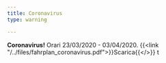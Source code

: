 ```yaml
---
title: Coronavirus
type: warning

---
```

**Coronavirus!** Orari 23/03/2020 - 03/04/2020. {{<link "/../files/fahrplan_coronavirus.pdf">}}Scarica{{</>}} t